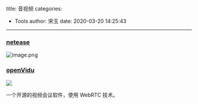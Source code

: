 title: 音视频
categories:
 - Tools
author: 宋玉
date: 2020-03-20 14:25:43
---

### [netease](https://jianwai.netease.com/)
![image.png](https://cdn.nlark.com/yuque/0/2020/png/394169/1584058717671-2504a089-caa7-4a38-84ac-fa2fb0866683.png#align=left&display=inline&height=762&name=image.png&originHeight=1524&originWidth=2878&size=1451489&status=done&style=none&width=1439)

### [openVidu](https://openvidu.io/)
![](https://cdn.nlark.com/yuque/0/2020/jpeg/394169/1584685522997-a34a9ed5-da7f-4a00-849a-2d78855c78d9.jpeg#align=left&display=inline&height=440&originHeight=440&originWidth=800&size=0&status=done&style=none&width=800)

一个开源的视频会议软件，使用 WebRTC 技术。

